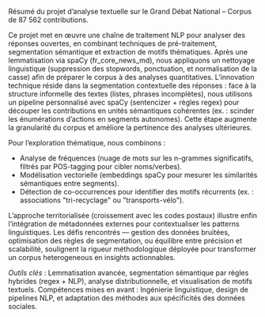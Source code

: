 Résumé du projet d’analyse textuelle sur le Grand Débat National – Corpus de 87 562 contributions.

Ce projet met en œuvre une chaîne de traitement NLP pour analyser des réponses ouvertes, en combinant techniques de pré-traitement, segmentation sémantique et extraction de motifs thématiques. Après une lemmatisation via spaCy
(fr_core_news_md), nous appliquons un nettoyage linguistique (suppression des stopwords, ponctuation, et normalisation de la casse) afin de préparer le corpus à des analyses quantitatives.
L’innovation technique réside dans la segmentation contextuelle des réponses : face à la structure informelle des textes (listes, phrases incomplètes), nous utilisons un pipeline personnalisé avec spaCy (sentencizer + règles regex)
pour découper les contributions en unités sémantiques cohérentes (ex. : scinder les énumérations d’actions en segments autonomes). Cette étape augmente la granularité du corpus et améliore la pertinence des analyses ultérieures.  

Pour l’exploration thématique, nous combinons :

- Analyse de fréquences (nuage de mots sur les n-grammes significatifs, filtrés par POS-tagging pour cibler noms/verbes).
- Modélisation vectorielle (embeddings spaCy pour mesurer les similarités sémantiques entre segments).
- Détection de co-occurrences pour identifier des motifs récurrents (ex. : associations "tri-recyclage" ou "transports-vélo").

L’approche territorialisée (croissement avec les codes postaux) illustre enfin l’intégration de métadonnées externes pour contextualiser les patterns linguistiques.
Les défis rencontrés — gestion des données bruitées, optimisation des règles de segmentation, ou équilibre entre précision et scalabilité, soulignent la rigueur méthodologique déployée pour transformer un corpus heterogeneous
en insights actionnables.


*Outils clés* : Lemmatisation avancée, segmentation sémantique par règles hybrides (regex + NLP), analyse distributionnelle, et visualisation de motifs textuels.
Compétences mises en avant : Ingénierie linguistique, design de pipelines NLP, et adaptation des méthodes aux spécificités des données sociales.
